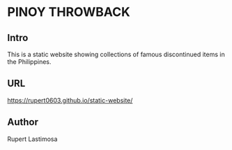 # PINOY THROWBACK

## Intro
This is a static website showing collections of famous discontinued items in the Philippines.

## URL
https://rupert0603.github.io/static-website/

## Author
Rupert Lastimosa
